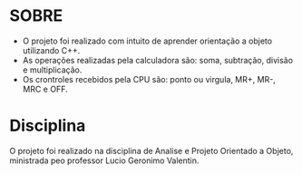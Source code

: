 # SOBRE 
  - O projeto foi realizado com intuito de aprender orientação a objeto utilizando C++.
  - As operações realizadas pela calculadora são: soma, subtração, divisão e multiplicação.
  - Os crontroles recebidos pela CPU são: ponto ou virgula, MR+, MR-, MRC e OFF.
  
# Disciplina
O projeto foi realizado na disciplina de Analise e Projeto Orientado a Objeto, ministrada peo professor Lucio Geronimo Valentin.
